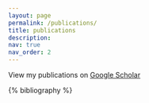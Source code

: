 ```yaml
---
layout: page
permalink: /publications/
title: publications
description: 
nav: true
nav_order: 2
---
```

View my publications on <a href="https://scholar.google.com/citations?hl=en&user=7Jm4_McAAAAJ" target="_blank">Google Scholar</a>

<!-- _pages/publications.md -->

<div class="publications">

 {% bibliography %} 

</div>

